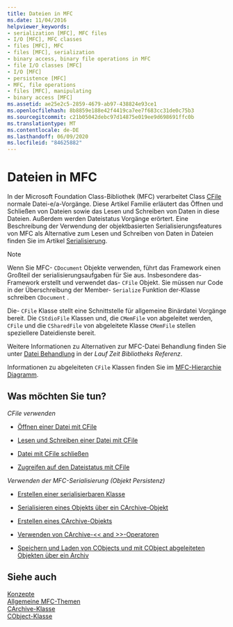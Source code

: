 ```yaml
---
title: Dateien in MFC
ms.date: 11/04/2016
helpviewer_keywords:
- serialization [MFC], MFC files
- I/O [MFC], MFC classes
- files [MFC], MFC
- files [MFC], serialization
- binary access, binary file operations in MFC
- file I/O classes [MFC]
- I/O [MFC]
- persistence [MFC]
- MFC, file operations
- files [MFC], manipulating
- binary access [MFC]
ms.assetid: ae25e2c5-2859-4679-ab97-438824e93ce1
ms.openlocfilehash: 8b8859e188e42f4419ca7ee7f683cc31de0c75b3
ms.sourcegitcommit: c21b05042debc97d14875e019ee9d698691ffc0b
ms.translationtype: MT
ms.contentlocale: de-DE
ms.lasthandoff: 06/09/2020
ms.locfileid: "84625882"
---
```

# <a name="files-in-mfc"></a>Dateien in MFC

In der Microsoft Foundation Class-Bibliothek (MFC) verarbeitet Class [CFile](reference/cfile-class.md) normale Datei-e/a-Vorgänge. Diese Artikel Familie erläutert das Öffnen und Schließen von Dateien sowie das Lesen und Schreiben von Daten in diese Dateien. Außerdem werden Dateistatus Vorgänge erörtert. Eine Beschreibung der Verwendung der objektbasierten Serialisierungsfeatures von MFC als Alternative zum Lesen und Schreiben von Daten in Dateien finden Sie im Artikel [Serialisierung](serialization-in-mfc.md).

> [!NOTE]
> Wenn Sie MFC- `CDocument` Objekte verwenden, führt das Framework einen Großteil der serialisierungsaufgaben für Sie aus. Insbesondere das-Framework erstellt und verwendet das- `CFile` Objekt. Sie müssen nur Code in der Überschreibung der Member- `Serialize` Funktion der-Klasse schreiben `CDocument` .

Die- `CFile` Klasse stellt eine Schnittstelle für allgemeine Binärdatei Vorgänge bereit. Die `CStdioFile` Klassen und, die `CMemFile` von abgeleitet werden, `CFile` und die `CSharedFile` von abgeleitete Klasse `CMemFile` stellen speziellere Dateidienste bereit.

Weitere Informationen zu Alternativen zur MFC-Datei Behandlung finden Sie unter [Datei Behandlung](../c-runtime-library/file-handling.md) in der *Lauf Zeit Bibliotheks Referenz*.

Informationen zu abgeleiteten `CFile` Klassen finden Sie im [MFC-Hierarchie Diagramm](hierarchy-chart.md).

## <a name="what-do-you-want-to-do"></a>Was möchten Sie tun?

*CFile verwenden*

- [Öffnen einer Datei mit CFile](opening-files.md)

- [Lesen und Schreiben einer Datei mit CFile](reading-and-writing-files.md)

- [Datei mit CFile schließen](closing-files.md)

- [Zugreifen auf den Dateistatus mit CFile](accessing-file-status.md)

*Verwenden der MFC-Serialisierung (Objekt Persistenz)*

- [Erstellen einer serialisierbaren Klasse](serialization-making-a-serializable-class.md)

- [Serialisieren eines Objekts über ein CArchive-Objekt](serialization-serializing-an-object.md)

- [Erstellen eines CArchive-Objekts](two-ways-to-create-a-carchive-object.md)

- [Verwenden von CArchive-<\< and >>-Operatoren](using-the-carchive-output-and-input-operators.md)

- [Speichern und Laden von CObjects und mit CObject abgeleiteten Objekten über ein Archiv](storing-and-loading-cobjects-via-an-archive.md)

## <a name="see-also"></a>Siehe auch

[Konzepte](mfc-concepts.md)<br/>
[Allgemeine MFC-Themen](general-mfc-topics.md)<br/>
[CArchive-Klasse](reference/carchive-class.md)<br/>
[CObject-Klasse](reference/cobject-class.md)
